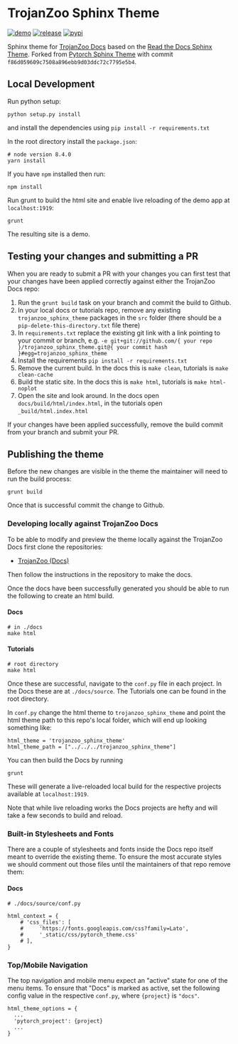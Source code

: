# TrojanZoo Sphinx Theme

[![demo](https://github.com/ain-soph/trojanzoo_sphinx_theme/workflows/demo/badge.svg)](https://ain-soph.github.io/trojanzoo_sphinx_theme/)
[![release](https://img.shields.io/github/v/release/ain-soph/trojanzoo_sphinx_theme)](https://github.com/ain-soph/trojanzoo/releases)
[![pypi](https://img.shields.io/pypi/v/trojanzoo_sphinx_theme)](https://pypi.org/project/trojanzoo_sphinx_theme/)

Sphinx theme for [TrojanZoo Docs](https://ain-soph.github.io/trojanzoo) based on the [Read the Docs Sphinx Theme](https://sphinx-rtd-theme.readthedocs.io/en/latest). Forked from [Pytorch Sphinx Theme](https://github.com/pytorch/pytorch_sphinx_theme) with commit `f86d059609c7508a896ebb9d03ddc72c7795e5b4`.

## Local Development

Run python setup:

```
python setup.py install
```

and install the dependencies using `pip install -r requirements.txt`

In the root directory install the `package.json`:

```
# node version 8.4.0
yarn install

```

If you have `npm` installed then run:

```
npm install
```

Run grunt to build the html site and enable live reloading of the demo app at `localhost:1919`:

```
grunt
```

The resulting site is a demo.

## Testing your changes and submitting a PR

When you are ready to submit a PR with your changes you can first test that your changes have been applied correctly against either the TrojanZoo Docs repo:

1. Run the `grunt build` task on your branch and commit the build to Github.
2. In your local docs or tutorials repo, remove any existing `trojanzoo_sphinx_theme` packages in the `src` folder (there should be a `pip-delete-this-directory.txt` file there)
3. In `requirements.txt` replace the existing git link with a link pointing to your commit or branch, e.g. `-e git+git://github.com/{ your repo }/trojanzoo_sphinx_theme.git@{ your commit hash }#egg=trojanzoo_sphinx_theme`
4. Install the requirements `pip install -r requirements.txt`
5. Remove the current build. In the docs this is `make clean`, tutorials is `make clean-cache`
6. Build the static site. In the docs this is `make html`, tutorials is `make html-noplot`
7. Open the site and look around. In the docs open `docs/build/html/index.html`, in the tutorials open `_build/html.index.html`

If your changes have been applied successfully, remove the build commit from your branch and submit your PR.

## Publishing the theme

Before the new changes are visible in the theme the maintainer will need to run the build process:

```
grunt build
```

Once that is successful commit the change to Github.

### Developing locally against TrojanZoo Docs

To be able to modify and preview the theme locally against the TrojanZoo Docs first clone the repositories:

- [TrojanZoo (Docs)](https://github.com/ain-soph/trojanzoo)

Then follow the instructions in the repository to make the docs.

Once the docs have been successfully generated you should be able to run the following to create an html build.

#### Docs

```
# in ./docs
make html
```

#### Tutorials

```
# root directory
make html
```

Once these are successful, navigate to the `conf.py` file in each project. In the Docs these are at `./docs/source`. The Tutorials one can be found in the root directory.

In `conf.py` change the html theme to `trojanzoo_sphinx_theme` and point the html theme path to this repo's local folder, which will end up looking something like:

```
html_theme = 'trojanzoo_sphinx_theme'
html_theme_path = ["../../../trojanzoo_sphinx_theme"]
```

You can then build the Docs by running

```
grunt
```

These will generate a live-reloaded local build for the respective projects available at `localhost:1919`.

Note that while live reloading works the Docs projects are hefty and will take a few seconds to build and reload.

### Built-in Stylesheets and Fonts

There are a couple of stylesheets and fonts inside the Docs repo itself meant to override the existing theme. To ensure the most accurate styles we should comment out those files until the maintainers of that repo remove them:

#### Docs

```
# ./docs/source/conf.py

html_context = {
    # 'css_files': [
    #     'https://fonts.googleapis.com/css?family=Lato',
    #     '_static/css/pytorch_theme.css'
    # ],
}
```

### Top/Mobile Navigation

The top navigation and mobile menu expect an "active" state for one of the menu items. To ensure that "Docs" is marked as active, set the following config value in the respective `conf.py`, where `{project}` is `"docs"`.

```
html_theme_options = {
  ...
  'pytorch_project': {project}
  ...
}
```